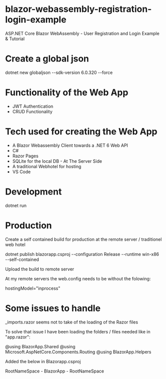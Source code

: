 # blazor-webassembly-registration-login-example

ASP.NET Core Blazor WebAssembly - User Registration and Login Example & Tutorial

# Create a global json

dotnet new globaljson --sdk-version 6.0.320 --force

# Functionality of the Web App

- JWT Authentication 
- CRUD Functionality

# Tech used for creating the Web App

- A Blazor Webassembly Client towards a .NET 6 Web API
- C#
- Razor Pages
- SQLite for the local DB - At The Server Side
- A traditional Webhotel for hosting
- VS Code

# Development

dotnet run

# Production

Create a self contained build for production at the remote server / traditionel web hotel

dotnet publish blazorapp.csproj --configuration Release --runtime win-x86 --self-contained

Upload the build to remote server

At my remote servers the web.config needs to be without the folowing:

hostingModel="inprocess"

# Some issues to handle

_imports.razor seems not to take of the loading of the Razor files

To solve that issue I have been loading the folders / files needed like in "app.razor":

@using BlazorApp.Shared
@using Microsoft.AspNetCore.Components.Routing
@using BlazorApp.Helpers

Added the below in Blazorapp.csproj

RootNameSpace - BlazorApp - RootNameSpace
